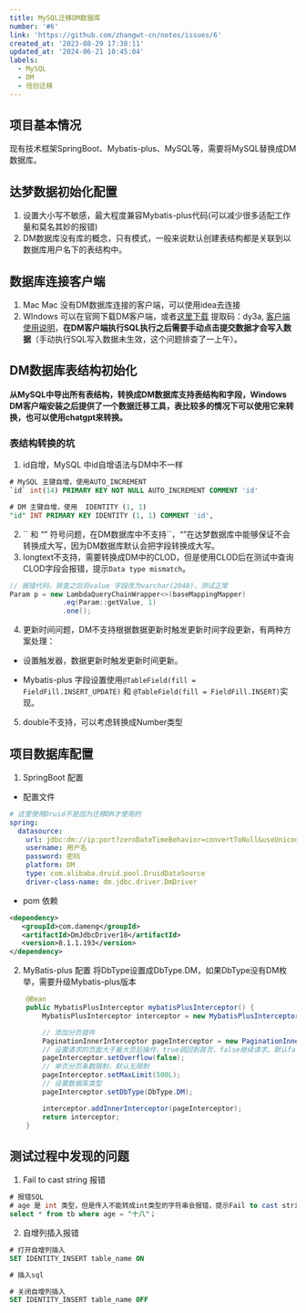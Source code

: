 ```yaml
---
title: MySQL迁移DM数据库
number: '#6'
link: 'https://github.com/zhangwt-cn/notes/issues/6'
created_at: '2023-08-29 17:38:11'
updated_at: '2024-06-21 10:45:04'
labels:
  - MySQL
  - DM
  - 信创迁移
---
```

## 项目基本情况
 现有技术框架SpringBoot、Mybatis-plus、MySQL等，需要将MySQL替换成DM数据库。

## 达梦数据初始化配置
  1. 设置大小写不敏感，最大程度兼容Mybatis-plus代码(可以减少很多适配工作量和莫名其妙的报错)
  2. DM数据库没有库的概念，只有模式，一般来说默认创建表结构都是关联到以数据库用户名下的表结构中。

## 数据库连接客户端
  1. Mac 
      Mac 没有DM数据库连接的客户端，可以使用idea去连接
  3. WIndows
      可以在官网下载DM客户端，或者[这里下载](https://pan.baidu.com/share/init?surl=Q9aIfJLIdmK4J5oafyQNDw) 提取码：dy3a, [客户端使用说明](https://eco.dameng.com/document/dm/zh-cn/start/tool-dm-manager.html)，**在DM客户端执行SQL执行之后需要手动点击提交数据才会写入数据**（手动执行SQL写入数据未生效，这个问题排查了一上午）。

## DM数据库表结构初始化
**从MySQL中导出所有表结构，转换成DM数据库支持表结构和字段，Windows DM客户端安装之后提供了一个数据迁移工具，表比较多的情况下可以使用它来转换，也可以使用chatgpt来转换。**

### 表结构转换的坑
  1. id自增，MySQL 中id自增语法与DM中不一样
```sql
# MySQL 主键自增，使用AUTO_INCREMENT
`id` int(14) PRIMARY KEY NOT NULL AUTO_INCREMENT COMMENT 'id'

# DM 主键自增，使用  IDENTITY (1, 1) 
"id" INT PRIMARY KEY IDENTITY (1, 1) COMMENT 'id',
```
   2. \`\` 和 “” 符号问题，在DM数据库中不支持\`\`，“”在达梦数据库中能够保证不会转换成大写，因为DM数据库默认会把字段转换成大写。
   3. longtext不支持，需要转换成DM中的CLOD，但是使用CLOD后在测试中查询CLOD字段会报错，提示`Data type mismatch`。    
```java
// 报错代码，排查之后将value 字段改为varchar(2048)，测试正常
Param p = new LambdaQueryChainWrapper<>(baseMappingMapper)
             .eq(Param::getValue, 1)
             .one();
``` 
4. 更新时间问题，DM不支持根据数据更新时触发更新时间字段更新，有两种方案处理：

- 设置触发器，数据更新时触发更新时间更新。

- Mybatis-plus 字段设置使用`@TableField(fill = FieldFill.INSERT_UPDATE)` 和 `@TableField(fill = FieldFill.INSERT)`实现。
5. double不支持，可以考虑转换成Number类型

## 项目数据库配置
1. SpringBoot 配置
 - 配置文件
```yml
# 这里使用Druid不是因为迁移DM才使用的
spring:
  datasource:
    url: jdbc:dm://ip:port?zeroDateTimeBehavior=convertToNull&useUnicode=true&characterEncoding=utf-8
    username: 用户名
    password: 密码
    platform: DM
    type: com.alibaba.druid.pool.DruidDataSource
    driver-class-name: dm.jdbc.driver.DmDriver
``` 
- pom 依赖
``` xml
<dependency>
   <groupId>com.dameng</groupId>
   <artifactId>DmJdbcDriver18</artifactId>
   <version>8.1.1.193</version>
</dependency>
```      
2. MyBatis-plus 配置
 将DbType设置成DbType.DM，如果DbType没有DM枚举，需要升级Mybatis-plus版本
```java
    @Bean
    public MybatisPlusInterceptor mybatisPlusInterceptor() {
        MybatisPlusInterceptor interceptor = new MybatisPlusInterceptor();

        // 添加分页插件
        PaginationInnerInterceptor pageInterceptor = new PaginationInnerInterceptor();
        // 设置请求的页面大于最大页后操作，true调回到首页，false继续请求。默认false
        pageInterceptor.setOverflow(false);
        // 单页分页条数限制，默认无限制
        pageInterceptor.setMaxLimit(500L);
        // 设置数据库类型
        pageInterceptor.setDbType(DbType.DM);

        interceptor.addInnerInterceptor(pageInterceptor);
        return interceptor;
    }
``` 
## 测试过程中发现的问题

1. Fail to cast string 报错

```sql
# 报错SQL
# age 是 int 类型，但是传入不能转成int类型的字符串会报错，提示Fail to cast string
select * from tb where age = "十八"；
``` 
 2. 自增列插入报错
```sql
# 打开自增列插入
SET IDENTITY_INSERT table_name ON

# 插入sql

# 关闭自增列插入
SET IDENTITY_INSERT table_name OFF
```
